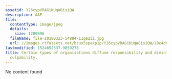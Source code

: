 ```yaml
---
assetid: Y26cypVRAGiKUqW8isiQW
description: AAP
file:
  contentType: image/jpeg
  details:
    size: 1209896
  fileName: file-20180323-54884-11qe2ii.jpg
  url: //images.ctfassets.net/bsux5spekp1p/Y26cypVRAGiKUqW8isiQW/28c4dda559c5b8cb35172be5f58721ae/file-20180323-54884-11qe2ii.jpg
lastmodified: 1524652337.9859278
title: Certain types of organisations diffuse responsibility and diminish individual
  culpability.
---
```

No content found